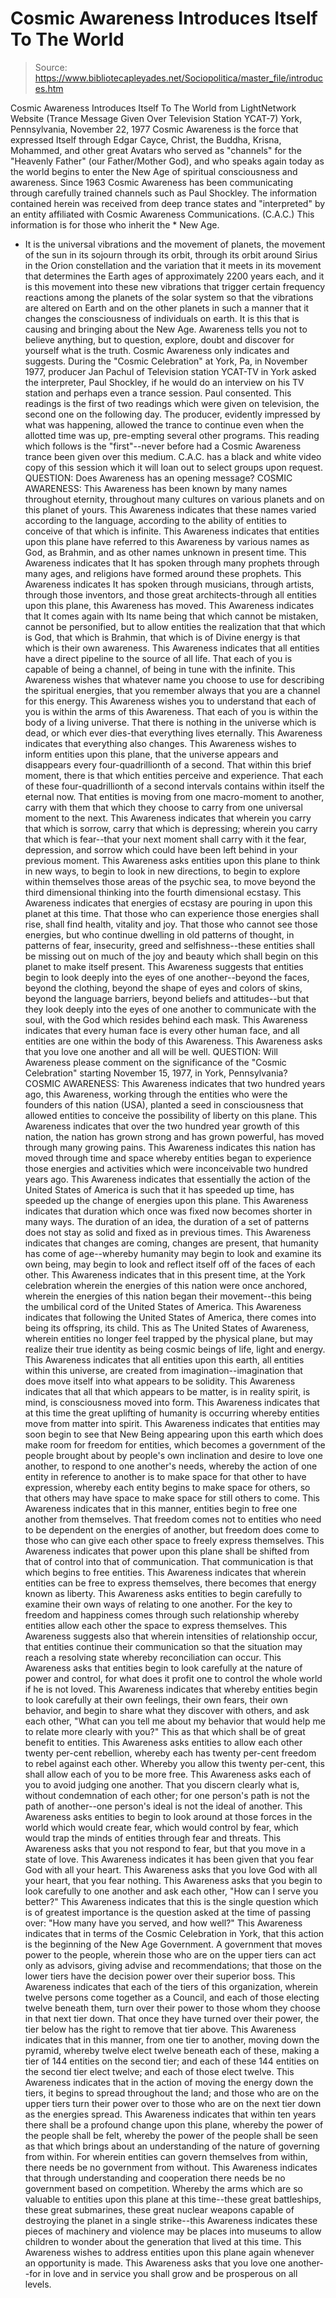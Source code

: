 # Cosmic Awareness Introduces Itself To The World

> Source: https://www.bibliotecapleyades.net/Sociopolitica/master_file/introduces.htm

Cosmic Awareness Introduces Itself To The World
from
LightNetwork Website
(Trance Message Given Over Television Station YCAT-7)
York, Pennsylvania, November 22, 1977
Cosmic Awareness is the force that expressed Itself
through Edgar Cayce, Christ, the Buddha, Krisna, Mohammed,
and other great Avatars who served as "channels" for the
"Heavenly Father" (our Father/Mother God),
and who speaks again today as the world begins to enter
the New Age of spiritual consciousness and awareness.
Since 1963 Cosmic Awareness has been communicating through carefully trained
channels such as Paul Shockley.
The information contained herein was received
from deep trance states and "interpreted"
by an entity affiliated with Cosmic Awareness Communications. (C.A.C.)
This information is for those who inherit the *
New Age.
* It is the universal vibrations and the movement of planets, the movement of the
sun in its sojourn through its orbit, through its orbit around Sirius in the
Orion constellation and the variation that it meets in its movement that
determines the Earth ages of approximately 2200 years each, and it is this
movement into these new vibrations that trigger certain frequency reactions
among the planets of the solar system so that the vibrations are altered on
Earth and on the other planets in such a manner that it changes the
consciousness of individuals on earth. It is this that is causing and bringing
about the New Age.
Awareness tells you not to believe anything,
but to question, explore, doubt and discover
for yourself what is the truth.
Cosmic Awareness only indicates and suggests.
During the "Cosmic Celebration" at York, Pa, in November 1977, producer
Jan Pachul of Television station YCAT-TV in York asked the interpreter,
Paul
Shockley, if he would do an interview on his TV station and perhaps even a
trance session. Paul consented.
This readings is the first of two readings which were given on television, the
second one on the following day. The producer, evidently impressed by what was
happening, allowed the trance to continue even when the allotted time was up,
pre-empting several other programs. This reading which follows is the
"first"--never before had a Cosmic Awareness trance been given over this medium.
C.A.C. has a black and white video copy of this session which it will loan out
to select groups upon request.
QUESTION:
Does Awareness has an opening message?
COSMIC AWARENESS:
This Awareness has been known by many names throughout eternity, throughout many cultures on various planets and on this planet of yours. This Awareness indicates that these names varied according to the language, according to the ability of entities to conceive of that which is infinite.
This Awareness indicates that entities upon this plane have referred to this Awareness by various names as God, as Brahmin, and as other names unknown in present time. This Awareness indicates that It has spoken through many prophets through many ages, and religions have formed around these prophets.
This Awareness indicates It has spoken through musicians, through artists, through those inventors, and those great architects-through all entities upon this plane, this Awareness has moved.
This Awareness indicates that It comes again with Its name being that which cannot be mistaken, cannot be personified, but to allow entities the realization that that which is God, that which is Brahmin, that which is of Divine energy is that which is their own awareness. This Awareness indicates that all entities have a direct pipeline to the source of all life. That each of you is capable of being a channel, of being in tune with the infinite. This Awareness wishes that whatever name you choose to use for describing the spiritual energies, that you remember always that you are a channel for this energy.
This Awareness wishes you to understand that each of you is within the arms of this Awareness. That each of you is within the body of a living universe. That there is nothing in the universe which is dead, or which ever dies-that everything lives eternally. This Awareness indicates that everything also changes.
This Awareness wishes to inform entities upon this plane, that the universe appears and disappears every four-quadrillionth of a second. That within this brief moment, there is that which entities perceive and experience. That each of these four-quadrillionth of a second intervals contains within itself the eternal now. That entities is moving from one macro-moment to another, carry with them that which they choose to carry from one universal moment to the next. This Awareness indicates that wherein you carry that which is sorrow, carry that which is depressing; wherein you carry that which is fear--that your next moment shall carry with it the fear, depression, and sorrow which could have been left behind in your previous moment.
This Awareness asks entities upon this plane to think in new ways, to begin to look in new directions, to begin to explore within themselves those areas of the psychic sea, to move beyond the third dimensional thinking into the fourth dimensional ecstasy. This Awareness indicates that energies of ecstasy are pouring in upon this planet at this time. That those who can experience those energies shall rise, shall find health, vitality and joy. That those who cannot see those energies, but who continue dwelling in old patterns of thought, in patterns of fear, insecurity, greed and selfishness--these entities shall be missing out on much of the joy and beauty which shall begin on this planet to make itself present.
This Awareness suggests that entities begin to look deeply into the eyes of one another--beyond the faces, beyond the clothing, beyond the shape of eyes and colors of skins, beyond the language barriers, beyond beliefs and attitudes--but that they look deeply into the eyes of one another to communicate with the soul, with the God which resides behind each mask. This Awareness indicates that every human face is every other human face, and all entities are one within the body of this Awareness.
This Awareness asks that you love one another and all will be well.
QUESTION:
Will Awareness please comment on the significance of the "Cosmic Celebration" starting November 15, 1977, in York, Pennsylvania?
COSMIC AWARENESS:
This Awareness indicates that two hundred years ago, this Awareness, working through the entities who were the founders of this nation (USA), planted a seed in consciousness that allowed entities to conceive the possibility of liberty on this plane. This Awareness indicates that over the two hundred year growth of this nation, the nation has grown strong and has grown powerful, has moved through many growing pains.
This Awareness indicates this nation has moved through time and space whereby entities began to experience those energies and activities which were inconceivable two hundred years ago. This Awareness indicates that essentially the action of the United States of America is such that it has speeded up time, has speeded up the change of energies upon this plane. This Awareness indicates that duration which once was fixed now becomes shorter in many ways. The duration of an idea, the duration of a set of patterns does not stay as solid and fixed as in previous times.
This Awareness indicates that changes are coming, changes are present, that humanity has come of age--whereby humanity may begin to look and examine its own being, may begin to look and reflect itself off of the faces of each other.
This Awareness indicates that in this present time, at the York celebration wherein the energies of this nation were once anchored, wherein the energies of this nation began their movement--this being the umbilical cord of the United States of America. This Awareness indicates that following the United States of America, there comes into being its offspring, its child. This as The United States of Awareness, wherein entities no longer feel trapped by the physical plane, but may realize their true identity as being cosmic beings of life, light and energy.
This Awareness indicates that all entities upon this earth, all entities within this universe, are created from imagination--imagination that does move itself into what appears to be solidity. This Awareness indicates that all that which appears to be matter, is in reality spirit, is mind, is consciousness moved into form. This Awareness indicates that at this time the great uplifting of humanity is occurring whereby entities move from matter into spirit.
This Awareness indicates that entities may soon begin to see that New Being appearing upon this earth which does make room for freedom for entities, which becomes a government of the people brought about by people's own inclination and desire to love one another, to respond to one another's needs, whereby the action of one entity in reference to another is to make space for that other to have expression, whereby each entity begins to make space for others, so that others may have space to make space for still others to come.
This Awareness indicates that in this manner, entities begin to free one another from themselves. That freedom comes not to entities who need to be dependent on the energies of another, but freedom does come to those who can give each other space to freely express themselves. This Awareness indicates that power upon this plane shall be shifted from that of control into that of communication. That communication is that which begins to free entities. This Awareness indicates that wherein entities can be free to express themselves, there becomes that energy known as liberty.
This Awareness asks entities to begin carefully to examine their own ways of relating to one another. For the key to freedom and happiness comes through such relationship whereby entities allow each other the space to express themselves. This Awareness suggests also that wherein intensities of relationship occur, that entities continue their communication so that the situation may reach a resolving state whereby reconciliation can occur. This Awareness asks that entities begin to look carefully at the nature of power and control, for what does it profit one to control the whole world if he is not loved.
This Awareness indicates that whereby entities begin to look carefully at their own feelings, their own fears, their own behavior, and begin to share what they discover with others, and ask each other, "What can you tell me about my behavior that would help me to relate more clearly with you?" This as that which shall be of great benefit to entities. This Awareness asks entities to allow each other twenty per-cent rebellion, whereby each has twenty per-cent freedom to rebel against each other. Whereby you allow this twenty per-cent, this shall allow each of you to be more free.
This Awareness asks each of you to avoid judging one another. That you discern clearly what is, without condemnation of each other; for one person's path is not the path of another--one person's ideal is not the ideal of another.
This Awareness asks entities to begin to look around at those forces in the world which would create fear, which would control by fear, which would trap the minds of entities through fear and threats. This Awareness asks that you not respond to fear, but that you move in a state of love. This Awareness indicates it has been given that you fear God with all your heart.
This Awareness asks that you love God with all your heart, that you fear nothing. This Awareness asks that you begin to look carefully to one another and ask each other, "How can I serve you better?" This Awareness indicates that this is the single question which is of greatest importance is the question asked at the time of passing over:
"How many have you served, and how well?"
This Awareness indicates that in terms of the Cosmic Celebration in York, that this action is the beginning of the New Age Government. A government that moves power to the people, wherein those who are on the upper tiers can act only as advisors, giving advise and recommendations; that those on the lower tiers have the decision power over their superior boss.
This Awareness indicates that each of the tiers of this organization, wherein twelve persons come together as a Council, and each of those electing twelve beneath them, turn over their power to those whom they choose in that next tier down. That once they have turned over their power, the tier below has the right to remove that tier above. This Awareness indicates that in this manner, from one tier to another, moving down the pyramid, whereby twelve elect twelve beneath each of these, making a tier of 144 entities on the second tier; and each of these 144 entities on the second tier elect twelve; and each of those elect twelve.
This Awareness indicates that in the action of moving the energy down the tiers, it begins to spread throughout the land; and those who are on the upper tiers turn their power over to those who are on the next tier down as the energies spread.
This Awareness indicates that within ten years there shall be a profound change upon this plane, whereby the power of the people shall be felt, whereby the power of the people shall be seen as that which brings about an understanding of the nature of governing from within. For wherein entities can govern themselves from within, there needs be no government from without.
This Awareness indicates that through understanding and cooperation there needs be no government based on competition. Whereby the arms which are so valuable to entities upon this plane at this time--these great battleships, these great submarines, these great nuclear weapons capable of destroying the planet in a single strike--this Awareness indicates these pieces of machinery and violence may be places into museums to allow children to wonder about the generation that lived at this time.
This Awareness wishes to address entities upon this plane again whenever an opportunity is made. This Awareness asks that you love one another--for in love and in service you shall grow and be prosperous on all levels.
